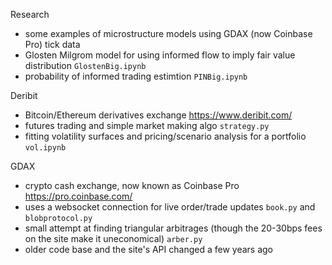 Research
- some examples of microstructure models using GDAX (now Coinbase Pro) tick data
- Glosten Milgrom model for using informed flow to imply fair value distribution <code>GlostenBig.ipynb</code>
- probability of informed trading estimtion <code>PINBig.ipynb</code>

Deribit
- Bitcoin/Ethereum derivatives exchange https://www.deribit.com/
- futures trading and simple market making algo <code>strategy.py</code>
- fitting volatility surfaces and pricing/scenario analysis for a portfolio <code>vol.ipynb</code>

GDAX
- crypto cash exchange, now known as Coinbase Pro https://pro.coinbase.com/
- uses a websocket connection for live order/trade updates <code>book.py</code> and <code>blobprotocol.py</code>
- small attempt at finding triangular arbitrages (though the 20-30bps fees on the site make it uneconomical) <code>arber.py</code>
- older code base and the site's API changed a few years ago


